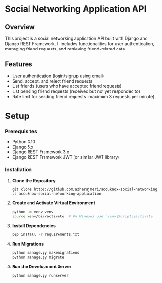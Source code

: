 # Social Networking Application API

## Overview

This project is a social networking application API built with Django and Django REST Framework. It includes
functionalities for user authentication, managing friend requests, and retrieving friend-related data.

## Features

- User authentication (login/signup using email)
- Send, accept, and reject friend requests
- List friends (users who have accepted friend requests)
- List pending friend requests (received but not yet responded to)
- Rate limit for sending friend requests (maximum 3 requests per minute)

# Setup

### Prerequisites

- Python 3.10
- Django 5.x
- Django REST Framework 3.x
- Django REST Framework JWT (or similar JWT library)

### Installation

1. **Clone the Repository**

   ```bash
   git clone https://github.com/azharajmeri/accuknox-social-networking-application.git
   cd accuknox-social-networking-application
   ```

2. **Create and Activate Virtual Environment**

   ```bash
   python -m venv venv
   source venv/bin/activate  # On Windows use `venv\Scripts\activate`
   ```

3. **Install Dependencies**

   ```bash
   pip install -r requirements.txt
   ```
   
4. **Run Migrations**

   ```bash
   python manage.py makemigrations
   python manage.py migrate
   ```
   
5. **Run the Development Server**

   ```bash
   python manage.py runserver
   ```
   